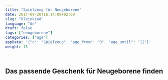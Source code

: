 ```yaml
---
title: "Spielzeug für Neugeborene"
date: 2017-09-20T16:14:09+02:00
slug: "kleinkind"
language: "de"
draft: false
tags: ["neugeborene"]
categories: ["age"]
appData: '{"c": "Spielzeug", "age_from": "0", "age_until": "12"}'
weight: 15

---
```


<h2> Das passende Geschenk für Neugeborene finden </h2>
